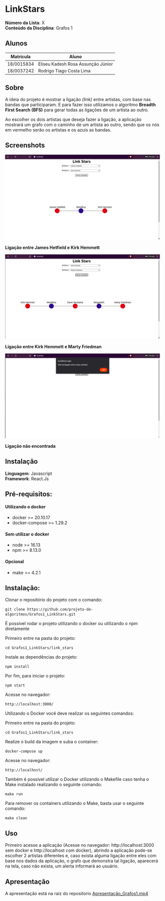 # LinkStars

**Número da Lista**: X<br>
**Conteúdo da Disciplina**: Grafos 1<br>

## Alunos
|Matrícula | Aluno |
| -- | -- |
| 18/0015834  |  Eliseu Kadesh Rosa Assunção Júnior |
| 18/0037242  |  Rodrigo Tiago Costa Lima |

## Sobre 

A ideia do projeto é mostrar a ligação *(link)* entre artistas, com base nas bandas que participaram. E para fazer isso utilizamos o algoritmo **Breadth First Search (BFS)** para gerar todas as ligações de um artista ao outro.

Ao escolher os dois artistas que deseja fazer a ligação, a aplicação mostrará um grafo com o caminho de um artista ao outro, sendo que os nós em vermelho serão os artistas e os azuis as bandas.

## Screenshots

![Link-James-Kirk](./screenshots/link-james-kirk.jpg)

**Ligação entre James Hetfield e Kirk Hemmett**

![Link-Kirk-Marty](./screenshots/link-kirk-marty.jpg)

**Ligação entre Kirk Hemmett e Marty Friedman**

![Link-NotFound](./screenshots/link-not-found.jpg)

**Ligação não encontrada**

## Instalação 

**Linguagem**: Javascript<br>
**Framework**: React.Js<br>

## Pré-requisitos:

#### Utilizando o docker

- docker >= 20.10.17
- docker-compose >= 1.29.2

#### Sem utilizar o docker

- node >= 16.13
- npm >= 8.13.0

#### Opcional

- make >= 4.2.1

## Instalação:

Clonar o repositório do projeto com o comando:
```
git clone https://github.com/projeto-de-algoritmos/Grafos1_LinkStars.git
```

É possível rodar o projeto utilizando o docker ou utilizando o npm diretamente

Primeiro entre na pasta do projeto:
```
cd Grafos1_LinkStars/link_stars
```
Instale as dependências do projeto:
```
npm install
```
Por fim, para iniciar o projeto:
```
npm start
```
Acesse no navegador:

```
http://localhost:3000/
```

Utilizando o Docker você deve realizar os seguintes comandos:

Primeiro entre na pasta do projeto:

```
cd Grafos1_LinkStars/link_stars
```

Realize o build da imagem e suba o container:

```
docker-compose up
```

Acesse no navegador:

```
http://localhost/
```

Também é possível utilizar o Docker utilizando o Makefile caso tenha o Make instalado realizando o seguinte comando:

```
make run
```

Para remover os containers utilizando o Make, basta usar o seguinte comando:

```
make clean
```

## Uso 

Primeiro acesse a aplicação (Acesse no navegador: http://localhost:3000 sem docker e http://localhost com docker), abrindo a aplicação pode-se escolher 2 artistas diferentes e, caso exista alguma ligação entre eles com base nos dados da aplicação, o grafo que demonstra tal ligação, aparecerá na tela, caso não exista, um alerta informará ao usuário.

## Apresentação

A apresentação está na raiz do repositorio [Apresentação_Grafos1.mp4](./Apresentacao_Grafos1.mp4)




